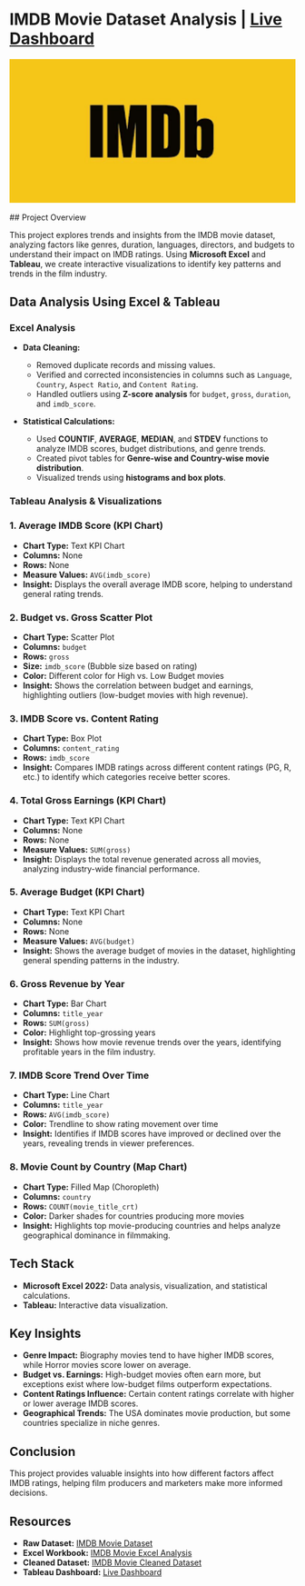 # IMDB Movie Dataset Analysis | [Live Dashboard](https://public.tableau.com/app/profile/darshana.b8538/viz/IMDBMovieAnalysis_17383721644000/IMDBMovieAnalysis)
<p align="left">
  <img src="https://github.com/darshanabk/IMDBMovieAnalysis/blob/main/download.png" width="800" title="hover text">
</p>
## Project Overview

This project explores trends and insights from the IMDB movie dataset, analyzing factors like genres, duration, languages, directors, and budgets to understand their impact on IMDB ratings. Using **Microsoft Excel** and **Tableau**, we create interactive visualizations to identify key patterns and trends in the film industry.

## Data Analysis Using Excel & Tableau

### **Excel Analysis**
- **Data Cleaning:**
  - Removed duplicate records and missing values.
  - Verified and corrected inconsistencies in columns such as `Language`, `Country`, `Aspect Ratio`, and `Content Rating`.
  - Handled outliers using **Z-score analysis** for `budget`, `gross`, `duration`, and `imdb_score`.

- **Statistical Calculations:**
  - Used **COUNTIF**, **AVERAGE**, **MEDIAN**, and **STDEV** functions to analyze IMDB scores, budget distributions, and genre trends.
  - Created pivot tables for **Genre-wise and Country-wise movie distribution**.
  - Visualized trends using **histograms and box plots**.

### **Tableau Analysis & Visualizations**

### 1. Average IMDB Score (KPI Chart)
- **Chart Type:** Text KPI Chart
- **Columns:** None
- **Rows:** None
- **Measure Values:** `AVG(imdb_score)`
- **Insight:** Displays the overall average IMDB score, helping to understand general rating trends.

### 2. Budget vs. Gross Scatter Plot
- **Chart Type:** Scatter Plot
- **Columns:** `budget`
- **Rows:** `gross`
- **Size:** `imdb_score` (Bubble size based on rating)
- **Color:** Different color for High vs. Low Budget movies
- **Insight:** Shows the correlation between budget and earnings, highlighting outliers (low-budget movies with high revenue).

### 3. IMDB Score vs. Content Rating
- **Chart Type:** Box Plot
- **Columns:** `content_rating`
- **Rows:** `imdb_score`
- **Insight:** Compares IMDB ratings across different content ratings (PG, R, etc.) to identify which categories receive better scores.

### 4. Total Gross Earnings (KPI Chart)
- **Chart Type:** Text KPI Chart
- **Columns:** None
- **Rows:** None
- **Measure Values:** `SUM(gross)`
- **Insight:** Displays the total revenue generated across all movies, analyzing industry-wide financial performance.

### 5. Average Budget (KPI Chart)
- **Chart Type:** Text KPI Chart
- **Columns:** None
- **Rows:** None
- **Measure Values:** `AVG(budget)`
- **Insight:** Shows the average budget of movies in the dataset, highlighting general spending patterns in the industry.

### 6. Gross Revenue by Year
- **Chart Type:** Bar Chart
- **Columns:** `title_year`
- **Rows:** `SUM(gross)`
- **Color:** Highlight top-grossing years
- **Insight:** Shows how movie revenue trends over the years, identifying profitable years in the film industry.

### 7. IMDB Score Trend Over Time
- **Chart Type:** Line Chart
- **Columns:** `title_year`
- **Rows:** `AVG(imdb_score)`
- **Color:** Trendline to show rating movement over time
- **Insight:** Identifies if IMDB scores have improved or declined over the years, revealing trends in viewer preferences.

### 8. Movie Count by Country (Map Chart)
- **Chart Type:** Filled Map (Choropleth)
- **Columns:** `country`
- **Rows:** `COUNT(movie_title_crt)`
- **Color:** Darker shades for countries producing more movies
- **Insight:** Highlights top movie-producing countries and helps analyze geographical dominance in filmmaking.

## Tech Stack
- **Microsoft Excel 2022:** Data analysis, visualization, and statistical calculations.
- **Tableau:** Interactive data visualization.

## Key Insights

- **Genre Impact:** Biography movies tend to have higher IMDB scores, while Horror movies score lower on average.
- **Budget vs. Earnings:** High-budget movies often earn more, but exceptions exist where low-budget films outperform expectations.
- **Content Ratings Influence:** Certain content ratings correlate with higher or lower average IMDB scores.
- **Geographical Trends:** The USA dominates movie production, but some countries specialize in niche genres.

## Conclusion

This project provides valuable insights into how different factors affect IMDB ratings, helping film producers and marketers make more informed decisions.

## Resources
- **Raw Dataset:** [IMDB Movie Dataset](https://github.com/darshanabk/IMDBMovieAnalysis/blob/main/RawData/IMDB_Movies.csv)
- **Excel Workbook:** [IMDB Movie Excel Analysis](https://github.com/darshanabk/IMDBMovieAnalysis/blob/main/DataCleaningAndAnalysis/DataCleaning%20and%20Analysis%20-%20IMDB_Movies.xlsx)
- **Cleaned Dataset:** [IMDB Movie Cleaned Dataset](https://github.com/darshanabk/IMDBMovieAnalysis/blob/main/DataCleaningAndAnalysis/IMDBCleanedDataset.xlsx)
- **Tableau Dashboard:** [Live Dashboard](https://public.tableau.com/app/profile/darshana.b8538/viz/IMDBMovieAnalysis_17383721644000/IMDBMovieAnalysis)






